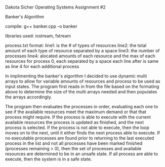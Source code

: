 Dakota Sicher
Operating Systems 
Assignment #2 

Banker's Algorithm 

compile: g++ banker.cpp -o banker 

libraries used: iostream, fstream

process.txt format: 
line1: is the # of types of resources 
line2: the total amount of each type of resource separated by a space 
line3: the number of processes line4: alocated amounts of each resource and the max of each resources for process 0, each separated by a space 
each line after is same as line 4 for each additional process

In implimenting the banker's algorithm I decided to use dynamic multi arrays to allow for variable amounts of resources and process to be used as input states.
The program first reads in from the file based on the formating above to determine the size of the multi arrays needed and then populates the arrays accordingly.

The program then evaluates the processes in order, evaluating each one to see if the available resources meet the maximum demand or that that process might require.
If the process is able to execute with the current available resources the process is updated as finished, and the next process is selected. 
If the process is not able to execute, then the loop moves on to the next, until it either finds the next process able to execute.
If no executable processes are found prior to returning to the last executed process in the list and not all processes have been marked 
finished (processes remaining > 0), then the set of processes and available resources are determined to be in an unsafe state.
If all process are able to execute, then the system is in a safe state. 
